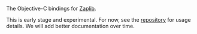 The Objective-C bindings for [Zaplib](https://github.com/Zaplib/zaplib).

This is early stage and experimental. For now, see the [repository](https://github.com/Zaplib/zaplib) for usage details. We will add better documentation over time.
